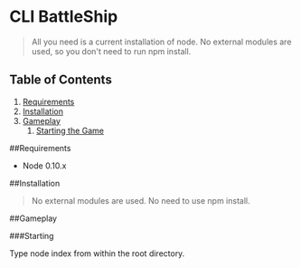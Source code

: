 # CLI BattleShip

> All you need is a current installation of node. No external modules are used, so you don't need to run npm install. 

## Table of Contents

1. [Requirements](#requirements)
1. [Installation](#installation)
1. [Gameplay](#gameplay)
   1. [Starting the Game](#starting)


##Requirements
- Node 0.10.x

##Installation
> No external modules are used. No need to use npm install. 

##Gameplay

###Starting

Type node index from within the root directory. 
